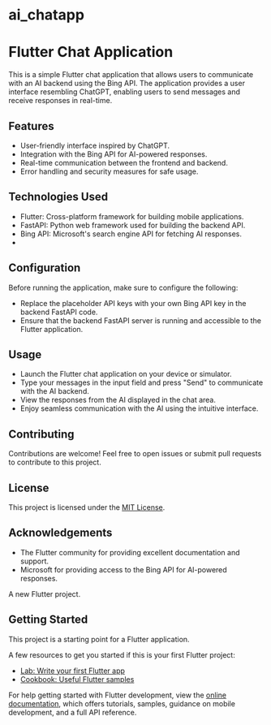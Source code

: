 # ai_chatapp
# Flutter Chat Application

This is a simple Flutter chat application that allows users to communicate with an AI backend using the Bing API. The application provides a user interface resembling ChatGPT, enabling users to send messages and receive responses in real-time.

## Features

- User-friendly interface inspired by ChatGPT.
- Integration with the Bing API for AI-powered responses.
- Real-time communication between the frontend and backend.
- Error handling and security measures for safe usage.

## Technologies Used

- Flutter: Cross-platform framework for building mobile applications.
- FastAPI: Python web framework used for building the backend API.
- Bing API: Microsoft's search engine API for fetching AI responses.
- 
## Configuration

Before running the application, make sure to configure the following:

- Replace the placeholder API keys with your own Bing API key in the backend FastAPI code.
- Ensure that the backend FastAPI server is running and accessible to the Flutter application.

## Usage

- Launch the Flutter chat application on your device or simulator.
- Type your messages in the input field and press "Send" to communicate with the AI backend.
- View the responses from the AI displayed in the chat area.
- Enjoy seamless communication with the AI using the intuitive interface.

## Contributing

Contributions are welcome! Feel free to open issues or submit pull requests to contribute to this project.

## License

This project is licensed under the [MIT License](LICENSE).

## Acknowledgements

- The Flutter community for providing excellent documentation and support.
- Microsoft for providing access to the Bing API for AI-powered responses. 

A new Flutter project.

## Getting Started

This project is a starting point for a Flutter application.

A few resources to get you started if this is your first Flutter project:

- [Lab: Write your first Flutter app](https://docs.flutter.dev/get-started/codelab)
- [Cookbook: Useful Flutter samples](https://docs.flutter.dev/cookbook)

For help getting started with Flutter development, view the
[online documentation](https://docs.flutter.dev/), which offers tutorials,
samples, guidance on mobile development, and a full API reference.

